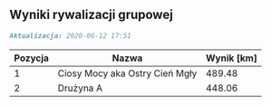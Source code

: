 ## Wyniki rywalizacji grupowej

```markdown
Aktualizacja: 2020-06-12 17:51
```

Pozycja | Nazwa | Wynik [km] |
------------ | -------------  | -------------
 1 |Ciosy Mocy aka Ostry Cień Mgły | 489.48 
 2 |Drużyna A | 448.06